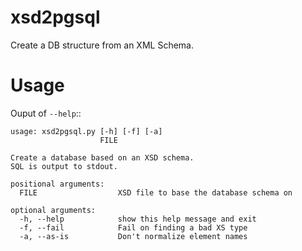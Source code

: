 xsd2pgsql
=========

Create a DB structure from an XML Schema.

Usage
=====
Ouput of ``--help``::

    usage: xsd2pgsql.py [-h] [-f] [-a]
                        FILE

    Create a database based on an XSD schema. 
    SQL is output to stdout.

    positional arguments:
      FILE                  XSD file to base the database schema on

    optional arguments:
      -h, --help            show this help message and exit
      -f, --fail            Fail on finding a bad XS type
      -a, --as-is           Don't normalize element names

